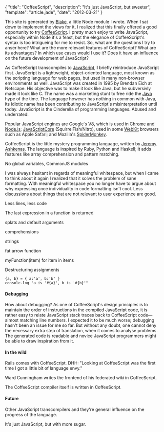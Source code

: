 {
  "title": "CoffeeScript",
  "description": "It's just JavaScript, but sweeter",
  "template": "article.jade",
  "date": "2012-03-21"
}

This site is generated by [Blake](http://michaelnisi.github.com/blake/), a little Node module I wrote. When I sat down to implement the views for it, I realized that this finally offered a good opportunity to try [CoffeeScript](http://coffeescript.org). I pretty much enjoy to write JavaScript, especially within Node it's a feast, but the elegance of CoffeeScript's syntax is too intrigueing for me to resist. So, what are the questions I try to anser here? What are the more relevant features of CoffeeScript? What are its advantages? In which use cases would I use it? Does it have an influence on the future development of JavaScript? 

As CoffeeScript transcompiles to [JavaScript](https://developer.mozilla.org/en/JavaScript), I briefly reintroduce JavaScript first. JavaScript is a lightweight, object-oriented language, most known as the scripting language for web pages, but used in many non-browser environments as well. JavaScript was created in 1995 by Brendan Eich at Netscape. His objective was to make it look like Java, but he subversivly made it look like C. The name was a marketing stunt to free ride the [Java](http://en.wikipedia.org/wiki/Java_(programming_language)) hype of the time. The language however has nothing in common with Java, its idiotic name has been contributing to JavaScript's misinterpretation until today. JavaScript is the Cinderella of programming languages. Abused and underrated.

Popular JavaScript engines are Google's [V8](http://code.google.com/p/v8/), which is used in [Chrome](https://www.google.com/chrome) and [Node.js](http://nodejs.org/); [JavaScriptCore](http://www.webkit.org/projects/javascript/) (SquirrelFish/Nitro), used in some [WebKit](http://www.webkit.org/) browsers such as Apple Safari; and Mozilla's [SpiderMonkey](https://developer.mozilla.org/en/SpiderMonkey).

CoffeeScript is the little mystery programming language, written by [Jeremy Ashkenas](https://github.com/jashkenas). The language is inspired by Ruby, Python and Haskell; it adds features like array comprehension and pattern matching.

No global variables, CommonJS modules

I was always hesitant in regards of meaningful whitespace, but when I came to think about it again I realized that it solves the problem of sane formatting. With meaningful whitespace you no longer have to argue about why expressing once individuality in code formatting isn't cool. Less discussions about things that are not relevant to user experience are good.

Less lines, less code

The last expression in a function is returned

splats and default arguments

comprehensions

strings

fat arrow function

myFunction(item) for item in items

Destructuring assignments

	{a, b} = { a:'a', b:'b' }
	console.log "a is '#{a}', b is '#{b}'"


#### Debugging
How about debugging? As one of CoffeeScript's design principles is to maintain the order of instructions in the compiled JavaScript code, it is rather easy to relate JavaScript stack traces back to CoffeeScript code—almost matching line numbers. I expected it to be much worse; debugging hasn't been an issue for me so far. 
But without any doubt, one cannot deny the necessary extra step of translation, when it comes to analyse problems. The generated code is readable and novice JavaScript programmers might be able to draw inspiration from it.

#### In the wild 
Rails comes with CoffeeScript. DHH: "Looking at CoffeeScript was the first time I got a little bit of language envy." 

Ward Cunningham writes the frontend of his federated wiki in CoffeeScript.

The CoffeeScript compiler itself is written in CoffeeScript.

#### Future
Other JavaScript transcompilers and they're general influence on the progress of the language.

It's just JavaScript, but with more sugar.
